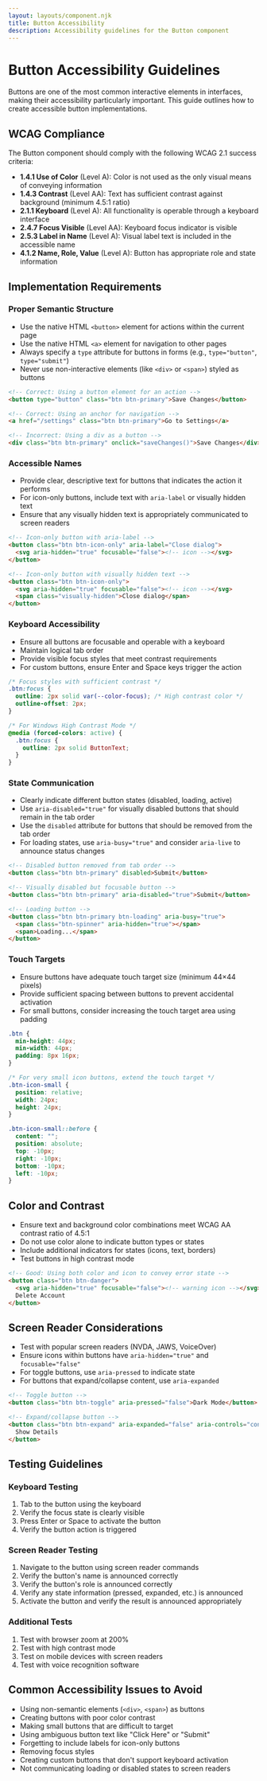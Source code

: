 ```yaml
---
layout: layouts/component.njk
title: Button Accessibility
description: Accessibility guidelines for the Button component
---
```


# Button Accessibility Guidelines

Buttons are one of the most common interactive elements in interfaces, making their accessibility particularly important. This guide outlines how to create accessible button implementations.

## WCAG Compliance

The Button component should comply with the following WCAG 2.1 success criteria:

- **1.4.1 Use of Color** (Level A): Color is not used as the only visual means of conveying information
- **1.4.3 Contrast** (Level AA): Text has sufficient contrast against background (minimum 4.5:1 ratio)
- **2.1.1 Keyboard** (Level A): All functionality is operable through a keyboard interface
- **2.4.7 Focus Visible** (Level AA): Keyboard focus indicator is visible
- **2.5.3 Label in Name** (Level A): Visual label text is included in the accessible name
- **4.1.2 Name, Role, Value** (Level A): Button has appropriate role and state information

## Implementation Requirements

### Proper Semantic Structure

- Use the native HTML `<button>` element for actions within the current page
- Use the native HTML `<a>` element for navigation to other pages
- Always specify a `type` attribute for buttons in forms (e.g., `type="button"`, `type="submit"`)
- Never use non-interactive elements (like `<div>` or `<span>`) styled as buttons

```html
<!-- Correct: Using a button element for an action -->
<button type="button" class="btn btn-primary">Save Changes</button>

<!-- Correct: Using an anchor for navigation -->
<a href="/settings" class="btn btn-primary">Go to Settings</a>

<!-- Incorrect: Using a div as a button -->
<div class="btn btn-primary" onclick="saveChanges()">Save Changes</div>
```

### Accessible Names

- Provide clear, descriptive text for buttons that indicates the action it performs
- For icon-only buttons, include text with `aria-label` or visually hidden text
- Ensure that any visually hidden text is appropriately communicated to screen readers

```html
<!-- Icon-only button with aria-label -->
<button class="btn btn-icon-only" aria-label="Close dialog">
  <svg aria-hidden="true" focusable="false"><!-- icon --></svg>
</button>

<!-- Icon-only button with visually hidden text -->
<button class="btn btn-icon-only">
  <svg aria-hidden="true" focusable="false"><!-- icon --></svg>
  <span class="visually-hidden">Close dialog</span>
</button>
```

### Keyboard Accessibility

- Ensure all buttons are focusable and operable with a keyboard
- Maintain logical tab order
- Provide visible focus styles that meet contrast requirements
- For custom buttons, ensure Enter and Space keys trigger the action

```css
/* Focus styles with sufficient contrast */
.btn:focus {
  outline: 2px solid var(--color-focus); /* High contrast color */
  outline-offset: 2px;
}

/* For Windows High Contrast Mode */
@media (forced-colors: active) {
  .btn:focus {
    outline: 2px solid ButtonText;
  }
}
```

### State Communication

- Clearly indicate different button states (disabled, loading, active)
- Use `aria-disabled="true"` for visually disabled buttons that should remain in the tab order
- Use the `disabled` attribute for buttons that should be removed from the tab order
- For loading states, use `aria-busy="true"` and consider `aria-live` to announce status changes

```html
<!-- Disabled button removed from tab order -->
<button class="btn btn-primary" disabled>Submit</button>

<!-- Visually disabled but focusable button -->
<button class="btn btn-primary" aria-disabled="true">Submit</button>

<!-- Loading button -->
<button class="btn btn-primary btn-loading" aria-busy="true">
  <span class="btn-spinner" aria-hidden="true"></span>
  <span>Loading...</span>
</button>
```

### Touch Targets

- Ensure buttons have adequate touch target size (minimum 44×44 pixels)
- Provide sufficient spacing between buttons to prevent accidental activation
- For small buttons, consider increasing the touch target area using padding

```css
.btn {
  min-height: 44px;
  min-width: 44px;
  padding: 8px 16px;
}

/* For very small icon buttons, extend the touch target */
.btn-icon-small {
  position: relative;
  width: 24px;
  height: 24px;
}

.btn-icon-small::before {
  content: "";
  position: absolute;
  top: -10px;
  right: -10px;
  bottom: -10px;
  left: -10px;
}
```

## Color and Contrast

- Ensure text and background color combinations meet WCAG AA contrast ratio of 4.5:1
- Do not use color alone to indicate button types or states
- Include additional indicators for states (icons, text, borders)
- Test buttons in high contrast mode

```html
<!-- Good: Using both color and icon to convey error state -->
<button class="btn btn-danger">
  <svg aria-hidden="true" focusable="false"><!-- warning icon --></svg>
  Delete Account
</button>
```

## Screen Reader Considerations

- Test with popular screen readers (NVDA, JAWS, VoiceOver)
- Ensure icons within buttons have `aria-hidden="true"` and `focusable="false"`
- For toggle buttons, use `aria-pressed` to indicate state
- For buttons that expand/collapse content, use `aria-expanded`

```html
<!-- Toggle button -->
<button class="btn btn-toggle" aria-pressed="false">Dark Mode</button>

<!-- Expand/collapse button -->
<button class="btn btn-expand" aria-expanded="false" aria-controls="content-panel">
  Show Details
</button>
```

## Testing Guidelines

### Keyboard Testing

1. Tab to the button using the keyboard
2. Verify the focus state is clearly visible
3. Press Enter or Space to activate the button
4. Verify the button action is triggered

### Screen Reader Testing

1. Navigate to the button using screen reader commands
2. Verify the button's name is announced correctly
3. Verify the button's role is announced correctly
4. Verify any state information (pressed, expanded, etc.) is announced
5. Activate the button and verify the result is announced appropriately

### Additional Tests

1. Test with browser zoom at 200%
2. Test with high contrast mode
3. Test on mobile devices with screen readers
4. Test with voice recognition software

## Common Accessibility Issues to Avoid

- Using non-semantic elements (`<div>`, `<span>`) as buttons
- Creating buttons with poor color contrast
- Making small buttons that are difficult to target
- Using ambiguous button text like "Click Here" or "Submit"
- Forgetting to include labels for icon-only buttons
- Removing focus styles
- Creating custom buttons that don't support keyboard activation
- Not communicating loading or disabled states to screen readers